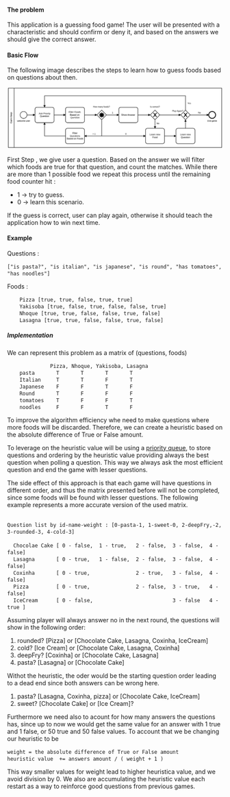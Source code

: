 #### The problem
This application is a guessing food game! 
The user will be presented with a characteristic and should confirm or deny it, 
and based on the answers we should give the correct answer.

#### Basic Flow
The following image describes the steps to learn how to guess foods based on questions about then.

![Alt text](GuessFood.svg)

First Step , we give user a question. 
Based on the answer we will filter which foods are true for that question, and count the matches.
While there are more than 1 possible food we repeat this process until the remaining food counter hit :
- 1 -> try to guess. 
- 0 -> learn this scenario.

If the guess is correct, user can play again, otherwise it should teach the application how to win next time.

#### Example
Questions : 
```
["is pasta?", "is italian", "is japanese", "is round", "has tomatoes", "has noodles"]
```
Foods :
```
    Pizza [true, true, false, true, true]
    Yakisoba [true, false, true, false, false, true]
    Nhoque [true, true, false, false, true, false]
    Lasagna [true, true, false, false, true, false]
```

##### Implementation
We can represent this problem as a matrix of (questions, foods)
```    
              Pizza, Nhoque, Yakisoba, Lasagna
    pasta       T       T       T       T
    Italian     T       T       F       T
    Japanese    F       F       T       F
    Round       T       F       F       F
    tomatoes    T       F       F       T
    noodles     F       F       T       F
```

To improve the algorithm efficiency whe need to make questions where more foods will be discarded. 
Therefore, we can create a heuristic based on the absolute difference of True or False amount.

To leverage on the heuristic value will be using a [priority queue](https://docs.oracle.com/en/java/javase/11/docs/api/java.base/java/util/PriorityQueue.html),
to store questions and ordering by the heuristic value providing always the best question when polling a question. 
This way we always ask the most efficient question and end the game with lesser questions.

The side effect of this approach is that each game will have questions in different order,
and thus the matrix presented before will not be completed, since some foods will be found
with lesser questions. 
The following example represents a more accurate version of the used matrix.

```

Question list by id-name-weight : [0-pasta-1, 1-sweet-0, 2-deepFry,-2, 3-rounded-3, 4-cold-3]

  Chocolae Cake [ 0 - false,  1 - true,   2 - false,  3 - false,  4 - false]
  Lasagna       [ 0 - true,   1 - false,  2 - false,  3 - false,  4 - false]
  Coxinha       [ 0 - true,               2 - true,   3 - false,  4 - false]
  Pizza         [ 0 - true,               2 - false,  3 - true,   4 - false]
  IceCream      [ 0 - false,                          3 - false   4 - true ]
```
Assuming player will always answer no in the next round, the questions will show in the following order:
1. rounded? [Pizza] or [Chocolate Cake, Lasagna, Coxinha, IceCream]
2. cold? [Ice Cream] or [Chocolate Cake, Lasagna, Coxinha]
3. deepFry? [Coxinha] or [Chocolate Cake, Lasagna]
4. pasta? [Lasagna] or [Chocolate Cake]

Withot the heuristic, the oder would be the starting question order leading to a dead end since both answers can be wrong here.
1. pasta? [Lasagna, Coxinha, pizza] or [Chocolate Cake, IceCream]
2. sweet? [Chocolate Cake] or [Ice Cream]?

Furthermore we need also to acount for how many answers the questions has, since up to now we would get the same value for 
an answer with 1 true and 1 false, or 50 true and 50 false values. To account that we be changing our heuristic to be
    
    weight = the absolute difference of True or False amount 
    heuristic value  += answers amount / ( weight + 1 )

This way smaller values for weight lead to higher heuristica value, and we avoid division by 0. 
We also are accumulating the heuristic value each restart as a way to reinforce good questions from previous games.

